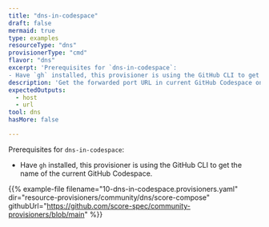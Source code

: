 ```yaml
---
title: "dns-in-codespace"
draft: false
mermaid: true
type: examples
resourceType: "dns"
provisionerType: "cmd"
flavor: "dns"
excerpt: 'Prerequisites for `dns-in-codespace`:
- Have `gh` installed, this provisioner is using the GitHub CLI to get the name of the current GitHub Codespace.'
description: 'Get the forwarded port URL in current GitHub Codespace on port 8080'
expectedOutputs: 
  - host
  - url
tool: dns
hasMore: false

---
```


Prerequisites for `dns-in-codespace`:

- Have `gh` installed, this provisioner is using the GitHub CLI to get the name of the current GitHub Codespace.

{{% example-file filename="10-dns-in-codespace.provisioners.yaml" dir="resource-provisioners/community/dns/score-compose" githubUrl="https://github.com/score-spec/community-provisioners/blob/main" %}}
